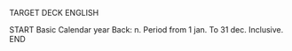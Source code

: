 TARGET DECK
ENGLISH

START
Basic
Calendar year
Back: n. Period from 1 jan. To 31 dec. Inclusive.
END
